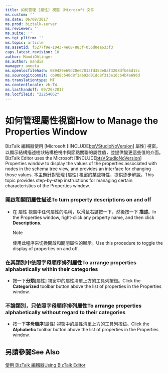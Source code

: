 ```yaml
---
title: 如何管理 [屬性] 視窗 |Microsoft 文件
ms.custom: ''
ms.date: 06/08/2017
ms.prod: biztalk-server
ms.reviewer: ''
ms.suite: ''
ms.tgt_pltfrm: ''
ms.topic: article
ms.assetid: f5277f9e-1043-4e68-883f-056d0ea633f3
caps.latest.revision: 10
author: MandiOhlinger
ms.author: mandia
manager: anneta
ms.openlocfilehash: 089429e69d28e67813fd353e8af3208dfb66d15c
ms.sourcegitcommit: cb908c540d8f1a692d01dc8f313e16cb4b4e696d
ms.translationtype: MT
ms.contentlocale: zh-TW
ms.lasthandoff: 09/20/2017
ms.locfileid: "22254062"
---
```

# <a name="how-to-manage-the-properties-window"></a><span data-ttu-id="68d8b-102">如何管理屬性視窗</span><span class="sxs-lookup"><span data-stu-id="68d8b-102">How to Manage the Properties Window</span></span>
<span data-ttu-id="68d8b-103">BizTalk 編輯器使用 [Microsoft [!INCLUDE[btsVStudioNoVersion](../includes/btsvstudionoversion-md.md)] 屬性] 視窗，以顯示結構描述樹狀結構檢視中與節點關聯的屬性值，並提供變更這些值的介面。</span><span class="sxs-lookup"><span data-stu-id="68d8b-103">BizTalk Editor uses the Microsoft [!INCLUDE[btsVStudioNoVersion](../includes/btsvstudionoversion-md.md)] Properties window to display the values of the properties associated with nodes in the schema tree view, and provides an interface for changing those values.</span></span> <span data-ttu-id="68d8b-104">本主題針對管理 [屬性] 視窗的某些特性，提供逐步解說。</span><span class="sxs-lookup"><span data-stu-id="68d8b-104">This topic provides step-by-step instructions for managing certain characteristics of the Properties window.</span></span>  
  
### <a name="to-turn-property-descriptions-on-and-off"></a><span data-ttu-id="68d8b-105">開啟和關閉屬性描述</span><span class="sxs-lookup"><span data-stu-id="68d8b-105">To turn property descriptions on and off</span></span>  
  
-   <span data-ttu-id="68d8b-106">在 屬性 視窗中任何屬性的名稱，以滑鼠右鍵按一下，然後按一下 **描述**。</span><span class="sxs-lookup"><span data-stu-id="68d8b-106">In the Properties window, right-click any property name, and then click **Descriptions**.</span></span>  
  
    > [!NOTE]
    >  <span data-ttu-id="68d8b-107">使用此程序來切換開啟和關閉屬性的顯示。</span><span class="sxs-lookup"><span data-stu-id="68d8b-107">Use this procedure to toggle the display of properties on and off.</span></span>  
  
### <a name="to-arrange-properties-alphabetically-within-their-categories"></a><span data-ttu-id="68d8b-108">在其類別中依照字母順序排列屬性</span><span class="sxs-lookup"><span data-stu-id="68d8b-108">To arrange properties alphabetically within their categories</span></span>  
  
-   <span data-ttu-id="68d8b-109">按一下**分類**[屬性] 視窗中的屬性清單上方的工具列按鈕。</span><span class="sxs-lookup"><span data-stu-id="68d8b-109">Click the **Categorized** toolbar button above the list of properties in the Properties window.</span></span>  
  
### <a name="to-arrange-properties-alphabetically-without-regard-to-their-categories"></a><span data-ttu-id="68d8b-110">不論類別，只依照字母順序排列屬性</span><span class="sxs-lookup"><span data-stu-id="68d8b-110">To arrange properties alphabetically without regard to their categories</span></span>  
  
-   <span data-ttu-id="68d8b-111">按一下**字母順序**[屬性] 視窗中的屬性清單上方的工具列按鈕。</span><span class="sxs-lookup"><span data-stu-id="68d8b-111">Click the **Alphabetic** toolbar button above the list of properties in the Properties window.</span></span>  
  
## <a name="see-also"></a><span data-ttu-id="68d8b-112">另請參閱</span><span class="sxs-lookup"><span data-stu-id="68d8b-112">See Also</span></span>  
 [<span data-ttu-id="68d8b-113">使用 BizTalk 編輯器</span><span class="sxs-lookup"><span data-stu-id="68d8b-113">Using BizTalk Editor</span></span>](../core/using-biztalk-editor.md)